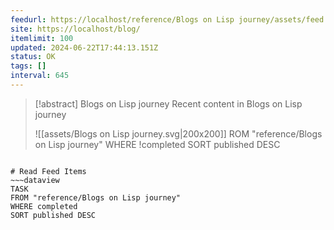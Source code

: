 ```yaml
---
feedurl: https://localhost/reference/Blogs on Lisp journey/assets/feed.xml
site: https://localhost/blog/
itemlimit: 100
updated: 2024-06-22T17:44:13.151Z
status: OK
tags: []
interval: 645
---
```


> [!abstract] Blogs on Lisp journey
> Recent content in Blogs on Lisp journey
>
> ![[assets/Blogs on Lisp journey.svg|200x200]]
[](assets/Blogs%20on%20Lisp%20journey.svg)ROM "reference/Blogs on Lisp journey"
WHERE !completed
SORT published DESC
~~~

# Read Feed Items
~~~dataview
TASK
FROM "reference/Blogs on Lisp journey"
WHERE completed
SORT published DESC
~~~
